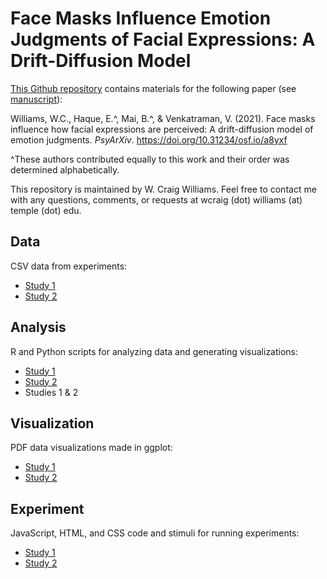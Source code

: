 # Face Masks Influence Emotion Judgments of Facial Expressions: A Drift-Diffusion Model
[This Github repository](https://github.com/wcwill/FaceMasksEmotion) contains materials for the following paper (see [manuscript](https://psyarxiv.com/a8yxf/)):

Williams, W.C., Haque, E.^, Mai, B.^, & Venkatraman, V. (2021). Face masks influence how facial expressions are perceived: A drift-diffusion model of emotion judgments. <i>PsyArXiv</i>. https://doi.org/10.31234/osf.io/a8yxf

^These authors contributed equally to this work and their order was determined alphabetically.

This repository is maintained by W. Craig Williams. Feel free to contact me with any questions, comments, or requests at wcraig (dot) williams (at) temple (dot) edu.

## Data

CSV data from experiments:
  - [Study 1](https://github.com/wcwill/FaceMasksEmotion/tree/main/study1/data)
  - [Study 2](https://github.com/wcwill/FaceMasksEmotion/tree/main/study2/data)

## Analysis

R and Python scripts for analyzing data and generating visualizations:
  - [Study 1](https://github.com/wcwill/FaceMasksEmotion/tree/main/study1/scripts)
  - [Study 2](https://github.com/wcwill/FaceMasksEmotion/tree/main/study2/scripts)
  - Studies 1 & 2

## Visualization

PDF data visualizations made in ggplot:
  - [Study 1](https://github.com/wcwill/FaceMasksEmotion/tree/main/study1/plots)
  - [Study 2](https://github.com/wcwill/FaceMasksEmotion/tree/main/study2/plots)

## Experiment

JavaScript, HTML, and CSS code and stimuli for running experiments:
  - [Study 1](https://github.com/wcwill/FaceMasksEmotion/tree/main/study1/task)
  - [Study 2](https://github.com/wcwill/FaceMasksEmotion/tree/main/study2/task)
